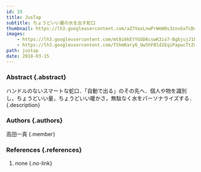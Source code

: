 ```yaml
---
id: 19
title: JusTap
subtitle: ちょうどいい量の水を出す蛇口
thumbnail: https://lh3.googleusercontent.com/aZ7VaxLnwPrWeW0s3znvGxTcDd0OcbdszCHFrKtV9DdvCR-tXftSnaQuVsDkmm0Dv-BBcHreBVpAajTjI2wf-iNYRQVqYCSWT8KciraQUKq51QesBbVvw-L4w-3Dd04LcA7U860gz8f6zY1RBuCKdV6F3CkzHMdGvUhzeAzV8bfNP6Xe3V2n4azcudwJTh7v2O4radVa0KcDwYkxQEtrJdPrvRr3MGRVIfMj4vOpvS2W0TnqnlgOxoIwaZHlYjTQ8meqvcuskJWf5uwbZfVcxJ0ojYECqyp-gC_VC0VNCW8b0Qse6si7KfZVpTErGgbXbV-GDtNXaQR-b8Mh7E6nt6F0ifJBUSMhF3Hu99X1O71cwXO-AO4pvz3lgQVYRkj_koHB9RD5c9-UI3wil4DK48xWxU3V8fBAEdKYOE8wPkEy4ReymcT-XDuFo8I5wgzB-3zAWiu8m0b6hIgg_GtAdG7RI_HIjs-H_Dm9_WLUd6F9LjJsih-2b8-UzWbJH5ZYxM6kHqJZSVc_49DidxZmO31IKTJPDxo3CaruqEam4kfl1DOB25DD6NRcgxf6TjzjZCmP0JdDWiOWkMYXyhDkY9n62YH-TnP5i66jb4xk=w1509-h1006-rp
images: 
    - https://lh3.googleusercontent.com/mt8i6kEtYGGD6cswK3io7-BgbjujJ1FsULbyUUm-jZRDTYKzOvRe4o18bK6v1aYFWQw0Bw3eKS8KTasBNSMiShoXC2NQUKmg6DKwLbsZ8eaH-V4Xt9LL5LKwjHlm7PBhgZhPGwZV9cZzXVwQ5nkOEQZuHhE0HyhVyI5SRsdZS3K1MJPmtZ0JWdnfuVsujdEZlvHRU3Eiwy-JcG1O-XX0iWG6wlz2zTVKzBXu59w3UuINAMMiqX4KjOtQN5ZWSka98rWO0pzsd5WdzcCmOk8L5IBcvv_9M9jDK9xW_4k6pKPIh4RURjgxjXxKUinKfqfDwDDvMJT6CUIuTRFd9hswb7JEoA-X5X4m0LBHFb_0-l3ZoTPG9dq2mrWxVFcO1KUjdfqF6oQcB6hzFFco79sPFI2mhuBc_5wCh0NAEXrMFryoKjCs5BgGLuUpM2KByKjj86s2VTk2MY-KnA3tCRvnlZDVJTyi-IYuEljqE9xZO4tdjVcH3ROU5hnzuT7hikibIyvYgXcxIBSVrFWNkBHarS7OvE0w1aA6Ktwn9znHVW4O3bEX6pWPLZRid16BCQGogo3_aj5CZERc9HXnDX0S2Tq0E3K6BevY5k-CNKe2=w1789-h1006-rp
    - https://lh3.googleusercontent.com/TShmKary6_Uw5hFBld2EqiPapwcTtZGMZPzIlQiY-zEr_EBRYpRkCsg-6EugAgEETOHbgcnf-Btm4-SdDNEaNmR2ypnFNGexcC8j0RE--ThPtAkvGfVGY7jg82xJ_uX0SxCl-lszGyA9DnkivEtt92a463gvW3xmHUSE-DQYuaKQzrb_3KEm6dw7Huymsl2pXaqb2C3-ONDYbbKA4sTeZQdC8is1khUCc91NpSPUsXDDTyi6XUmeZLZquaTPj0cjVozbHEumMisjEgKBaXzPluTuJchhWR1eoy_j95ZVBb1bejMGl_aUeTFEKLmI8EcxCAi73ZNcuZQG2HU3vizWHp-2hfCfnK5tVPvJodBaAeGoa5cwau7pob_99-7TIrPcgu1svsEVVikfA61ftD_npPWjp-PUcLD-C_dgadgee49hyTg_SBAx1lQaT0f42RHhHgIrxok8kn8wE1dSRz-aIwXYm-KoTLMvLyVP70SjSpkgJNx3t-q0BpTvyo9cg4_xjKlWVz0T1-BfX4WHuKHe6KhUwB1gzV1K-l71pyck443EPEyS__Z90icRaMzKudQBeHEZxd-ZJzIzCwaFSLgwhSb2P_pqvSaYGjy3HCI2=w1789-h1006-rp
path: justap
date: 2018-03-15
---
```


### Abstract  {.abstract}

ハンドルのないスマートな蛇口．「自動で出る」のその先へ．個人や物を識別し，ちょうどいい量，ちょうどいい暖かさ，無駄なく水をパーソナライズする． {.description}

### Authors {.authors}

高田一真 {.member}

### References {.references}

1. none {.no-link}
